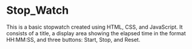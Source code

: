 # Stop_Watch
This is a basic stopwatch created using HTML, CSS, and JavaScript. It consists of a title, a display area showing the elapsed time in the format HH:MM:SS, and three buttons: Start, Stop, and Reset.
